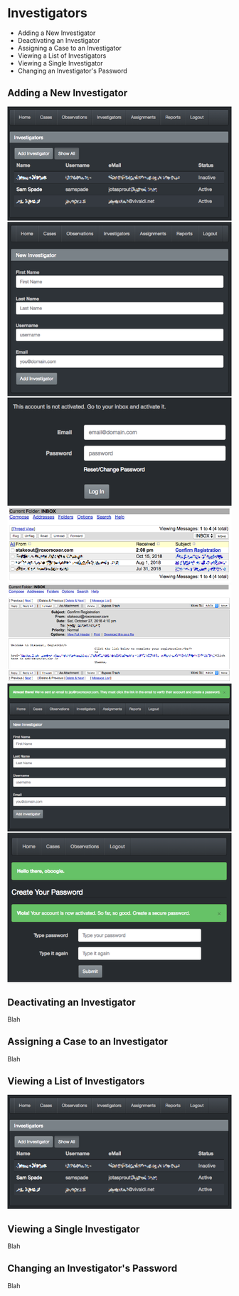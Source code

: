 # Investigators

- Adding a New Investigator
- Deactivating an Investigator
- Assigning a Case to an Investigator
- Viewing a List of Investigators
- Viewing a Single Investigator
- Changing an Investigator's Password

## Adding a New Investigator
<img src="https://github.com/jotasprout/stakeout/blob/master/imagesMD/gators/investigators_ShowAll.png">

<img src="https://github.com/jotasprout/stakeout/blob/master/imagesMD/gators/NewInvestigator.png">

<img src="https://github.com/jotasprout/stakeout/blob/master/imagesMD/gators/accountNotActivated.png">

<img src="https://github.com/jotasprout/stakeout/blob/master/imagesMD/gators/confirmEmailinInbox.png">

<img src="https://github.com/jotasprout/stakeout/blob/master/imagesMD/gators/confirmEmailContent.png">

<img src="https://github.com/jotasprout/stakeout/blob/master/imagesMD/gators/insertgatorconfirm.png">

<img src="https://github.com/jotasprout/stakeout/blob/master/imagesMD/gators/saveAndPW_Working.png">

## Deactivating an Investigator
Blah

## Assigning a Case to an Investigator
Blah

## Viewing a List of Investigators
<img src="https://github.com/jotasprout/stakeout/blob/master/imagesMD/gators/investigators_ShowAll.png">

## Viewing a Single Investigator
Blah

## Changing an Investigator's Password
Blah